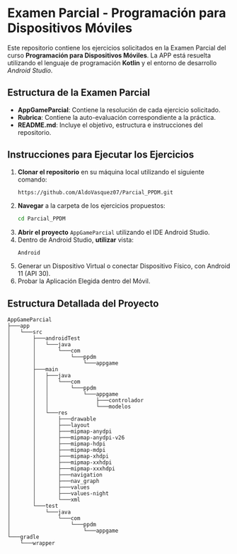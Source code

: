 # Examen Parcial - Programación para Dispositivos Móviles

Este repositorio contiene los ejercicios solicitados en la Examen Parcial del curso **Programación para Dispositivos Móviles**. La APP está resuelta utilizando el lenguaje de programación **Kotlin** y el entorno de desarrollo *Android Studio*.

## Estructura de la Examen Parcial

- **AppGameParcial**: Contiene la resolución de cada ejercicio solicitado.
- **Rubrica**: Contiene la auto-evaluación correspondiente a la práctica.
- **README.md**: Incluye el objetivo, estructura e instrucciones del repositorio.

## Instrucciones para Ejecutar los Ejercicios

1. **Clonar el repositorio** en su máquina local utilizando el siguiente comando:
    ```bash
    https://github.com/AldoVasquez07/Parcial_PPDM.git
    ```
2. **Navegar** a la carpeta de los ejercicios propuestos:
    ```bash
    cd Parcial_PPDM
    ```
3. **Abrir el proyecto** `AppGameParcial` utilizando el IDE Android Studio.
4. Dentro de Android Studio, **utilizar** vista:
    ```
    Android
    ```
5. Generar un Dispositivo Virtual o conectar Dispositivo Físico, con Android 11 (API 30).
6. Probar la Aplicación Elegida dentro del Móvil.

## Estructura Detallada del Proyecto

```plaintext
AppGameParcial
├───app
│   └───src
│       ├───androidTest
│       │   └───java
│       │       └───com
│       │           └───ppdm
│       │               └───appgame
│       ├───main
│       │   ├───java
│       │   │   └───com
│       │   │       └───ppdm
│       │   │           └───appgame
│       │   │               ├───controlador
│       │   │               └───modelos
│       │   └───res
│       │       ├───drawable
│       │       ├───layout
│       │       ├───mipmap-anydpi
│       │       ├───mipmap-anydpi-v26
│       │       ├───mipmap-hdpi
│       │       ├───mipmap-mdpi
│       │       ├───mipmap-xhdpi
│       │       ├───mipmap-xxhdpi
│       │       ├───mipmap-xxxhdpi
│       │       ├───navigation
│       │       ├───nav_graph
│       │       ├───values
│       │       ├───values-night
│       │       └───xml
│       └───test
│           └───java
│               └───com
│                   └───ppdm
│                       └───appgame
└───gradle
    └───wrapper
